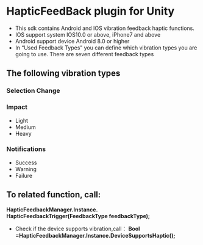 # HapticFeedBack plugin for Unity
* This sdk contains Android and IOS vibration feedback haptic functions.  
* IOS support system IOS10.0 or above, iPhone7 and above  
* Android support device Android 8.0 or higher 
* In “Used Feedback Types” you can define which vibration types you are going to use. There are seven different feedback types

## The following vibration types
### Selection Change 
### Impact  
* Light 
* Medium 
* Heavy 
### Notifications
* Success
* Warning 
* Failure
## To related function, call:  
__HapticFeedbackManager.Instance. HapticFeedbackTrigger(FeedbackType feedbackType);__
* Check if the device supports vibration,call：
__Bool =HapticFeedbackManager.Instance.DeviceSupportsHaptic();__







